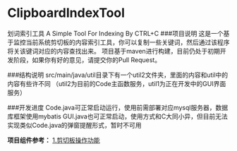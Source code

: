 # ClipboardIndexTool
划词索引工具    A Simple Tool For Indexing By CTRL+C 
###项目说明
这是一个基于监控当前系统剪切板的内容索引工具，你可以复制一些关键词，然后通过该程序将关该键词对应的内容查找出来。
项目基于maven进行构建，目前仍处于初期开发阶段，如果你有好的意见，请提交你的Pull Request。

###结构说明
src/main/java/util目录下有一个util2文件夹，里面的内容和util中的内容有些许不同
（util2为目前的Code主函数服务，util1为正在开发中的GUI界面服务）

###开发进度
Code.java可正常启动运行，使用前需部署对应mysql服务器，数据库框架使用mybatis
GUI.java也可正常启动，使用方式和C大同小异，但目前无法实现类似Code.java的弹窗提醒形式，暂时不可用


**项目组件参考：**
[1.剪切板操作功能 ](https://blog.csdn.net/xietansheng/article/details/70478266 "1.剪切板操作功能 ")
